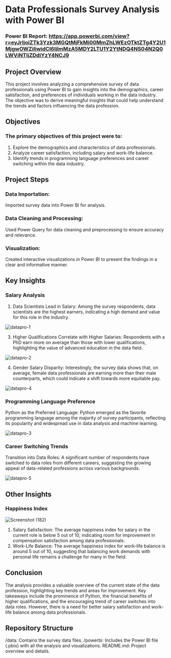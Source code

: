 # Data Professionals Survey Analysis with Power BI
### Power BI Report: https://app.powerbi.com/view?r=eyJrIjoiZTk3Yzk3MGQtMjFkMi00MmZhLWEzOTktZTg4Y2U1MjgwOWZiIiwidCI6IjlmMzA5MDY2LTU1Y2YtNDQ4NS04N2Q0LWViNTljZDdiYzY4NCJ9
## Project Overview
This project involves analyzing a comprehensive survey of data professionals using Power BI to gain insights into the demographics, career satisfaction, and preferences of individuals working in the data industry. The objective was to derive meaningful insights that could help understand the trends and factors influencing the data profession.

## Objectives
### The primary objectives of this project were to:

1. Explore the demographics and characteristics of data professionals.
2. Analyze career satisfaction, including salary and work-life balance.
3. Identify trends in programming language preferences and career switching within the data industry.
## Project Steps
### Data Importation:
Imported survey data into Power BI for analysis.
### Data Cleaning and Processing:
Used Power Query for data cleaning and preprocessing to ensure accuracy and relevance.
### Visualization:
Created interactive visualizations in Power BI to present the findings in a clear and informative manner.

## Key Insights
### Salary Analysis
1. Data Scientists Lead in Salary: Among the survey respondents, data scientists are the highest earners, indicating a high demand and value for this role in the industry.


![datapro-1](https://github.com/user-attachments/assets/eb3451f0-0d76-4dad-8031-88b4377c72f1)

3. Higher Qualifications Correlate with Higher Salaries: Respondents with a PhD earn more on average than those with lower qualifications, highlighting the value of advanced education in the data field.

 ![datapro-2](https://github.com/user-attachments/assets/69fba351-bf6c-499d-9df0-80d03aa40e9d)
 
4. Gender Salary Disparity: Interestingly, the survey data shows that, on average, female data professionals are earning more than their male counterparts, which could indicate a shift towards more equitable pay.

 ![datapro-4](https://github.com/user-attachments/assets/881ed9b0-b0d2-4ab3-943e-cae7fd4fc99a)

### Programming Language Preference
Python as the Preferred Language: Python emerged as the favorite programming language among the majority of survey participants, reflecting its popularity and widespread use in data analysis and machine learning.

![datapro-3](https://github.com/user-attachments/assets/e2d3334c-71ef-48d1-85d9-64964c7b0e11)

### Career Switching Trends
Transition into Data Roles: A significant number of respondents have switched to data roles from different careers, suggesting the growing appeal of data-related professions across various backgrounds.

![datapro-5](https://github.com/user-attachments/assets/e9fe3f7a-d887-4514-9008-98481d22c3d5)

## Other Insights
### Happiness Index

![Screenshot (182)](https://github.com/user-attachments/assets/ca390016-e27c-409a-b158-f69292902c09)

1. Salary Satisfaction: The average happiness index for salary in the current role is below 5 out of 10, indicating room for improvement in compensation satisfaction among data professionals.
2. Work-Life Balance: The average happiness index for work-life balance is around 5 out of 10, suggesting that balancing work demands with personal life remains a challenge for many in the field.
## Conclusion
The analysis provides a valuable overview of the current state of the data profession, highlighting key trends and areas for improvement. Key takeaways include the prominence of Python, the financial benefits of higher qualifications, and the encouraging trend of career switches into data roles. However, there is a need for better salary satisfaction and work-life balance among data professionals.



## Repository Structure
/data: Contains the survey data files.
/powerbi: Includes the Power BI file (.pbix) with all the analysis and visualizations.
README.md: Project overview and details.

